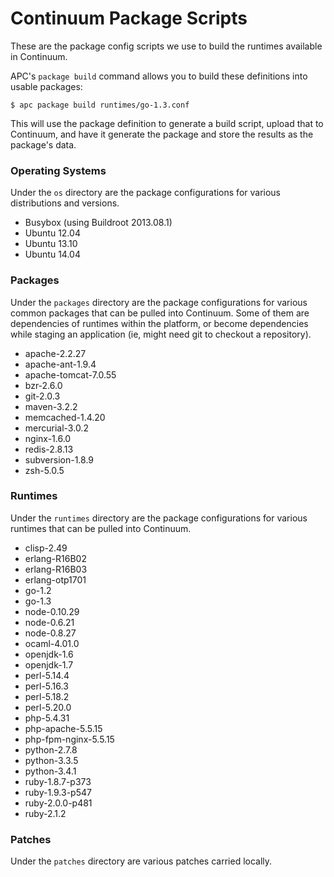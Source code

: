# Continuum Package Scripts

These are the package config scripts we use to build the runtimes available in
Continuum.

APC's `package build` command allows you to build these definitions into usable packages:

```console
$ apc package build runtimes/go-1.3.conf
```

This will use the package definition to generate a build script, upload that to
Continuum, and have it generate the package and store the results as the
package's data.

### Operating Systems

Under the `os` directory are the package configurations for various
distributions and versions.

* Busybox (using Buildroot 2013.08.1)
* Ubuntu 12.04
* Ubuntu 13.10
* Ubuntu 14.04

### Packages

Under the `packages` directory are the package configurations for various common
packages that can be pulled into Continuum. Some of them are dependencies of
runtimes within the platform, or become dependencies while staging an
application (ie, might need git to checkout a repository).

* apache-2.2.27
* apache-ant-1.9.4
* apache-tomcat-7.0.55
* bzr-2.6.0
* git-2.0.3
* maven-3.2.2
* memcached-1.4.20
* mercurial-3.0.2
* nginx-1.6.0
* redis-2.8.13
* subversion-1.8.9
* zsh-5.0.5

### Runtimes

Under the `runtimes` directory are the package configurations for various
runtimes that can be pulled into Continuum.

* clisp-2.49
* erlang-R16B02
* erlang-R16B03
* erlang-otp1701
* go-1.2
* go-1.3
* node-0.10.29
* node-0.6.21
* node-0.8.27
* ocaml-4.01.0
* openjdk-1.6
* openjdk-1.7
* perl-5.14.4
* perl-5.16.3
* perl-5.18.2
* perl-5.20.0
* php-5.4.31
* php-apache-5.5.15
* php-fpm-nginx-5.5.15
* python-2.7.8
* python-3.3.5
* python-3.4.1
* ruby-1.8.7-p373
* ruby-1.9.3-p547
* ruby-2.0.0-p481
* ruby-2.1.2

### Patches

Under the `patches` directory are various patches carried locally.
